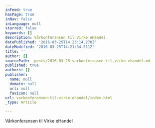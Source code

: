 ```yaml
---
inFeed: true
hasPage: true
inNav: false
inLanguage: null
starred: false
keywords: []
description: Vårkonferansen til Virke eHandel
datePublished: '2016-03-25T14:23:14.270Z'
dateModified: '2016-03-25T14:21:34.511Z'
title: ''
author: []
sourcePath: _posts/2016-03-25-varkonferansen-til-virke-ehandel.md
published: true
authors: []
publisher:
  name: null
  domain: null
  url: null
  favicon: null
url: varkonferansen-til-virke-ehandel/index.html
_type: Article

---
```

Vårkonferansen til Virke eHandel